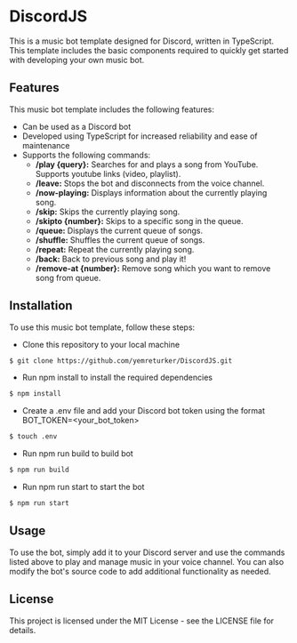 # DiscordJS

This is a music bot template designed for Discord, written in TypeScript. This template includes the basic components required to quickly get started with developing your own music bot.

## Features

This music bot template includes the following features:

-   Can be used as a Discord bot
-   Developed using TypeScript for increased reliability and ease of maintenance
-   Supports the following commands:
    -   **/play {query}:** Searches for and plays a song from YouTube. Supports youtube links (video, playlist).
    -   **/leave:** Stops the bot and disconnects from the voice channel.
    -   **/now-playing:** Displays information about the currently playing song.
    -   **/skip:** Skips the currently playing song.
    -   **/skipto {number}:** Skips to a specific song in the queue.
    -   **/queue:** Displays the current queue of songs.
    -   **/shuffle:** Shuffles the current queue of songs.
    -   **/repeat:** Repeat the currently playing song.
    -   **/back:** Back to previous song and play it!
    -   **/remove-at {number}:** Remove song which you want to remove song from queue.

## Installation

To use this music bot template, follow these steps:

-   Clone this repository to your local machine

```bash
$ git clone https://github.com/yemreturker/DiscordJS.git
```

-   Run npm install to install the required dependencies

```bash
$ npm install
```

-   Create a .env file and add your Discord bot token using the format BOT_TOKEN=<your_bot_token>

```bash
$ touch .env
```

-   Run npm run build to build bot

```bash
$ npm run build
```

-   Run npm run start to start the bot

```bash
$ npm run start
```

## Usage

To use the bot, simply add it to your Discord server and use the commands listed above to play and manage music in your voice channel. You can also modify the bot's source code to add additional functionality as needed.

## License

This project is licensed under the MIT License - see the LICENSE file for details.
